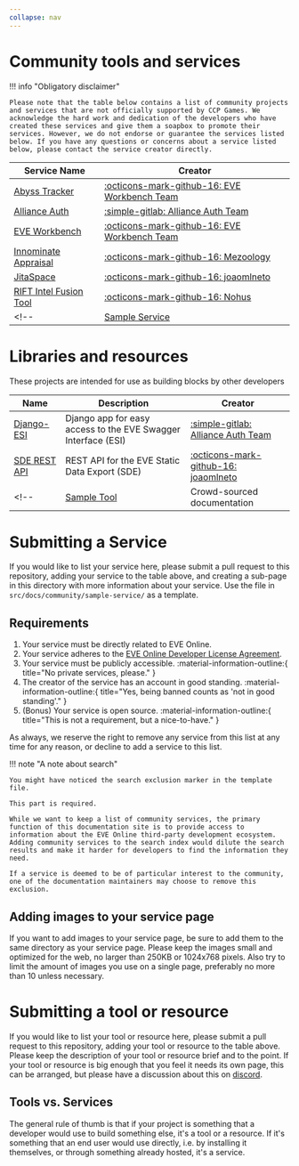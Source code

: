 ```yaml
---
collapse: nav
---
```

# Community tools and services

!!! info "Obligatory disclaimer"

    Please note that the table below contains a list of community projects and services that are not officially supported by CCP Games. We acknowledge the hard work and dedication of the developers who have created these services and give them a soapbox to promote their services. However, we do not endorse or guarantee the services listed below. If you have any questions or concerns about a service listed below, please contact the service creator directly.

| Service Name                                                | Creator                                                                                      |
|-------------------------------------------------------------|----------------------------------------------------------------------------------------------|
| [Abyss Tracker](./abyss-tracker/index.md)                   | [:octicons-mark-github-16: EVE Workbench Team](https://github.com/EVE-Workbench)             |
| [Alliance Auth](./alliance-auth/index.md)                   | [:simple-gitlab: Alliance Auth Team](https://gitlab.com/allianceauth/)                       |
| [EVE Workbench](./eve-workbench/index.md)                   | [:octicons-mark-github-16: EVE Workbench Team](https://github.com/EVE-Workbench)             |
| [Innominate Appraisal](./innominate-appraisal/index.md)     | [:octicons-mark-github-16: Mezoology](https://github.com/mezoology)                          |
| [JitaSpace](./jitaspace/index.md)                                    | [:octicons-mark-github-16: joaomlneto](https://github.com/joaomlneto)                        |
| [RIFT Intel Fusion Tool](./rift-intel-fusion-tool/index.md) | [:octicons-mark-github-16: Nohus](https://github.com/nohus)                                  |
<!-- | [Sample Service](./sample-service/index.md)                 | [:octicons-mark-github-16: Developer McDeveloperface](https://github.com/@your-username-here) | -->

# Libraries and resources

These projects are intended for use as building blocks by other developers

| Name                                           | Description                                                   | Creator                                                                                       |
|------------------------------------------------|---------------------------------------------------------------|-----------------------------------------------------------------------------------------------|
| [Django-ESI](./django-esi/index.md)            | Django app for easy access to the EVE Swagger Interface (ESI) | [:simple-gitlab: Alliance Auth Team](https://gitlab.com/allianceauth/)                        |
| [SDE REST API](./sde-rest-api/index.md)                 | REST API for the EVE Static Data Export (SDE)                 | [:octicons-mark-github-16: joaomlneto](https://github.com/joaomlneto)                         |
<!-- | [Sample Tool](https://github.com/esi/esi-docs)  | Crowd-sourced documentation    | [:octicons-mark-github-16: Developer McDeveloperface](https://github.com/@your-username-here) | -->

# Submitting a Service

If you would like to list your service here, please submit a pull request to this repository, adding your service to the table above, and creating a sub-page in this directory with more information about your service. Use the file in `src/docs/community/sample-service/` as a template.

## Requirements

1. Your service must be directly related to EVE Online.
2. Your service adheres to the [EVE Online Developer License Agreement](/license-agreement).
3. Your service must be publicly accessible. :material-information-outline:{ title="No private services, please." }
4. The creator of the service has an account in good standing. :material-information-outline:{ title="Yes, being banned counts as 'not in good standing'." }
5. (Bonus) Your service is open source. :material-information-outline:{ title="This is not a requirement, but a nice-to-have." }

As always, we reserve the right to remove any service from this list at any time for any reason, or decline to add a service to this list.

!!! note "A note about search"

    You might have noticed the search exclusion marker in the template file.
    
    This part is required.

    While we want to keep a list of community services, the primary function of this documentation site is to provide access to information about the EVE Online third-party development ecosystem.
    Adding community services to the search index would dilute the search results and make it harder for developers to find the information they need.

    If a service is deemed to be of particular interest to the community, one of the documentation maintainers may choose to remove this exclusion.

## Adding images to your service page

If you want to add images to your service page, be sure to add them to the same directory as your service page. Please keep the images small and optimized for the web, no larger than 250KB or 1024x768 pixels. Also try to limit the amount of images you use on a single page, preferably no more than 10 unless necessary.

# Submitting a tool or resource

If you would like to list your tool or resource here, please submit a pull request to this repository, adding your tool or resource to the table above. Please keep the description of your tool or resource brief and to the point. If your tool or resource is big enough that you feel it needs its own page, this can be arranged, but please have a discussion about this on [discord](../support.md).

## Tools vs. Services

The general rule of thumb is that if your project is something that a developer would use to build something else, it's a tool or a resource. If it's something that an end user would use directly, i.e. by installing it themselves, or through something already hosted, it's a service.
